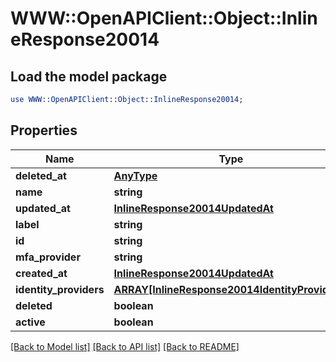 # WWW::OpenAPIClient::Object::InlineResponse20014

## Load the model package
```perl
use WWW::OpenAPIClient::Object::InlineResponse20014;
```

## Properties
Name | Type | Description | Notes
------------ | ------------- | ------------- | -------------
**deleted_at** | [**AnyType**](.md) |  | 
**name** | **string** |  | 
**updated_at** | [**InlineResponse20014UpdatedAt**](InlineResponse20014UpdatedAt.md) |  | 
**label** | **string** |  | 
**id** | **string** |  | 
**mfa_provider** | **string** |  | 
**created_at** | [**InlineResponse20014UpdatedAt**](InlineResponse20014UpdatedAt.md) |  | 
**identity_providers** | [**ARRAY[InlineResponse20014IdentityProviders]**](InlineResponse20014IdentityProviders.md) |  | 
**deleted** | **boolean** |  | 
**active** | **boolean** |  | 

[[Back to Model list]](../README.md#documentation-for-models) [[Back to API list]](../README.md#documentation-for-api-endpoints) [[Back to README]](../README.md)


